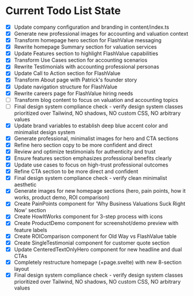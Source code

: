 <!-- DO NOT EDIT - Managed by todo_list tool -->
<!-- Updated: 2025-08-03T18:22:12.245Z -->

# Current Todo List State

- [x] Update company configuration and branding in content/index.ts
- [x] Generate new professional images for accounting and valuation context
- [x] Transform homepage hero section for FlashValue messaging
- [x] Rewrite homepage Summary section for valuation services
- [x] Update Features section to highlight FlashValue capabilities
- [x] Transform Use Cases section for accounting scenarios
- [x] Rewrite Testimonials with accounting professional personas
- [x] Update Call to Action section for FlashValue
- [x] Transform About page with Patrick's founder story
- [x] Update navigation structure for FlashValue
- [x] Rewrite careers page for FlashValue hiring needs
- [ ] Transform blog content to focus on valuation and accounting topics
- [ ] Final design system compliance check - verify design system classes prioritized over Tailwind, NO shadows, NO custom CSS, NO arbitrary values
- [x] Update brand variables to establish deep blue accent color and minimalist design system
- [x] Generate professional, minimalist images for hero and CTA sections
- [x] Refine hero section copy to be more confident and direct
- [x] Review and optimize testimonials for authenticity and trust
- [x] Ensure features section emphasizes professional benefits clearly
- [x] Update use cases to focus on high-trust professional outcomes
- [x] Refine CTA section to be more direct and confident
- [x] Final design system compliance check - verify clean minimalist aesthetic
- [x] Generate images for new homepage sections (hero, pain points, how it works, product demo, ROI comparison)
- [x] Create PainPoints component for 'Why Business Valuations Suck Right Now' section
- [x] Create HowItWorks component for 3-step process with icons
- [x] Create ProductDemo component for screenshot/demo preview with feature labels
- [x] Create ROIComparison component for Old Way vs FlashValue table
- [x] Create SingleTestimonial component for customer quote section
- [x] Update CenteredTextOnlyHero component for new headline and dual CTAs
- [x] Completely restructure homepage (+page.svelte) with new 8-section layout
- [x] Final design system compliance check - verify design system classes prioritized over Tailwind, NO shadows, NO custom CSS, NO arbitrary values

